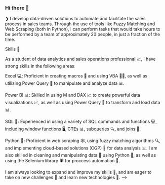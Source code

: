 ### Hi there 👋

❯ I develop data-driven solutions to automate and facilitate the sales process in sales teams. Through the use of tools like Fuzzy Matching and Web Scraping (both in Python), I can perform tasks that would take hours to be performed by a team of approximately 20 people, in just a fraction of the time.


Skills 💪


As a student of data analytics and sales operations professional 📈, I have strong skills in the following areas:

Excel 💻: Proficient in creating macros 🤖 and using VBA 🧑‍💼, as well as utilizing Power Query 🔌 to manipulate and analyze data 📊.

Power BI 📊: Skilled in using M and DAX 📈 to create powerful data visualizations 📈, as well as using Power Query 🔌 to transform and load data 📊.

SQL 💾: Experienced in using a variety of SQL commands and functions 💻, including window functions 🖥️, CTEs 📊, subqueries 🔍, and joins 🔗.

Python 🐍: Proficient in web scraping 🕸️, using fuzzy matching algorithms 🔍, and implementing cloud-based solutions (CGP) 🤖 for data analysis 📊. I am also skilled in cleaning and manipulating data 🧹 using Python 🐍, as well as using the Selenium library 🕷️ for proccess automation 🧪.


I am always looking to expand and improve my skills 🧠, and am eager to take on new challenges 💪 and learn new technologies 🤖.
-->
